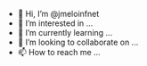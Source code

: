 - 👋 Hi, I’m @jmeloinfnet
- 👀 I’m interested in ...
- 🌱 I’m currently learning ...
- 💞️ I’m looking to collaborate on ...
- 📫 How to reach me ...

<!---
jmeloinfnet/jmeloinfnet is a ✨ special ✨ repository because its `README.md` (this file) appears on your GitHub profile.
You can click the Preview link to take a look at your changes.
--->
